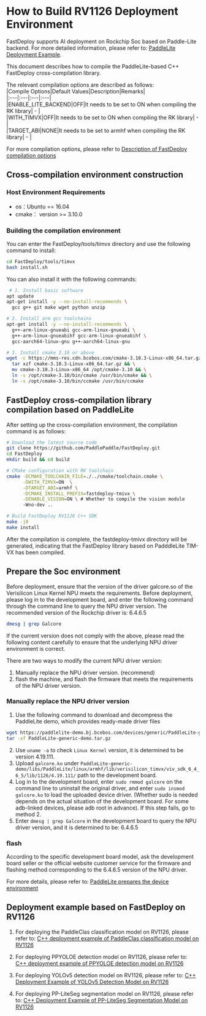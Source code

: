# How to Build RV1126 Deployment Environment

FastDeploy supports AI deployment on Rockchip Soc based on Paddle-Lite backend. For more detailed information, please refer to: [PaddleLite Deployment Example](https://www.paddlepaddle.org.cn/lite/develop/demo_guides/verisilicon_timvx.html).

This document describes how to compile the PaddleLite-based C++ FastDeploy cross-compilation library.

The relevant compilation options are described as follows:  
|Compile Options|Default Values|Description|Remarks|  
|:---|:---|:---|:---|  
|ENABLE_LITE_BACKEND|OFF|It needs to be set to ON when compiling the RK library| - |  
|WITH_TIMVX|OFF|It needs to be set to ON when compiling the RK library| - |  
|TARGET_ABI|NONE|It needs to be set to armhf when compiling the RK library| - |  

For more compilation options, please refer to [Description of FastDeploy compilation options](./README.md)

## Cross-compilation environment construction

### Host Environment Requirements  
- os：Ubuntu == 16.04
- cmake： version >= 3.10.0  

### Building the compilation environment
You can enter the FastDeploy/tools/timvx directory and use the following command to install:
```bash
cd FastDeploy/tools/timvx
bash install.sh
```
You can also install it with the following commands:
```bash
 # 1. Install basic software
apt update
apt-get install -y --no-install-recommends \
  gcc g++ git make wget python unzip

# 2. Install arm gcc toolchains
apt-get install -y --no-install-recommends \
  g++-arm-linux-gnueabi gcc-arm-linux-gnueabi \
  g++-arm-linux-gnueabihf gcc-arm-linux-gnueabihf \
  gcc-aarch64-linux-gnu g++-aarch64-linux-gnu

# 3. Install cmake 3.10 or above
wget -c https://mms-res.cdn.bcebos.com/cmake-3.10.3-Linux-x86_64.tar.gz && \
  tar xzf cmake-3.10.3-Linux-x86_64.tar.gz && \
  mv cmake-3.10.3-Linux-x86_64 /opt/cmake-3.10 && \
  ln -s /opt/cmake-3.10/bin/cmake /usr/bin/cmake && \
  ln -s /opt/cmake-3.10/bin/ccmake /usr/bin/ccmake
```

## FastDeploy cross-compilation library compilation based on PaddleLite
After setting up the cross-compilation environment, the compilation command is as follows:
```bash
# Download the latest source code
git clone https://github.com/PaddlePaddle/FastDeploy.git
cd FastDeploy  
mkdir build && cd build

# CMake configuration with RK toolchain
cmake -DCMAKE_TOOLCHAIN_FILE=./../cmake/toolchain.cmake \
      -DWITH_TIMVX=ON  \
      -DTARGET_ABI=armhf \
      -DCMAKE_INSTALL_PREFIX=fastdeploy-tmivx \
      -DENABLE_VISION=ON \ # Whether to compile the vision module
      -Wno-dev ..

# Build FastDeploy RV1126 C++ SDK
make -j8
make install
```  
After the compilation is complete, the fastdeploy-tmivx directory will be generated, indicating that the FastDeploy library based on PadddleLite TIM-VX has been compiled.

## Prepare the Soc environment
Before deployment, ensure that the version of the driver galcore.so of the Verisilicon Linux Kernel NPU meets the requirements. Before deployment, please log in to the development board, and enter the following command through the command line to query the NPU driver version. The recommended version of the Rockchip driver is: 6.4.6.5
```bash
dmesg | grep Galcore
```  
If the current version does not comply with the above, please read the following content carefully to ensure that the underlying NPU driver environment is correct.

There are two ways to modify the current NPU driver version:
1. Manually replace the NPU driver version. (recommend)
2. flash the machine, and flash the firmware that meets the requirements of the NPU driver version.

### Manually replace the NPU driver version
1. Use the following command to download and decompress the PaddleLite demo, which provides ready-made driver files
```bash
wget https://paddlelite-demo.bj.bcebos.com/devices/generic/PaddleLite-generic-demo.tar.gz
tar -xf PaddleLite-generic-demo.tar.gz
```
2. Use `uname -a` to check `Linux Kernel` version, it is determined to be version 4.19.111.
3. Upload `galcore.ko` under `PaddleLite-generic-demo/libs/PaddleLite/linux/armhf/lib/verisilicon_timvx/viv_sdk_6_4_6_5/lib/1126/4.19.111/` path to the development board.
4. Log in to the development board, enter `sudo rmmod galcore` on the command line to uninstall the original driver, and enter `sudo insmod galcore.ko` to load the uploaded device driver. (Whether sudo is needed depends on the actual situation of the development board. For some adb-linked devices, please adb root in advance). If this step fails, go to method 2.
5. Enter `dmesg | grep Galcore` in the development board to query the NPU driver version, and it is determined to be: 6.4.6.5

### flash
According to the specific development board model, ask the development board seller or the official website customer service for the firmware and flashing method corresponding to the 6.4.6.5 version of the NPU driver.

For more details, please refer to: [PaddleLite prepares the device environment](https://www.paddlepaddle.org.cn/lite/develop/demo_guides/verisilicon_timvx.html#zhunbeishebeihuanjing)

## Deployment example based on FastDeploy on RV1126
1. For deploying the PaddleClas classification model on RV1126, please refer to: [C++ deployment example of PaddleClas classification model on RV1126](../../../examples/vision/classification/paddleclas/rv1126/README.md)

2. For deploying PPYOLOE detection model on RV1126, please refer to: [C++ deployment example of PPYOLOE detection model on RV1126](../../../examples/vision/detection/paddledetection/rv1126/README.md)

3. For deploying YOLOv5 detection model on RV1126, please refer to: [C++ Deployment Example of YOLOv5 Detection Model on RV1126](../../../examples/vision/detection/yolov5/rv1126/README.md)

4. For deploying PP-LiteSeg segmentation model on RV1126, please refer to: [C++ Deployment Example of PP-LiteSeg Segmentation Model on RV1126](../../../examples/vision/segmentation/paddleseg/rv1126/README.md)
